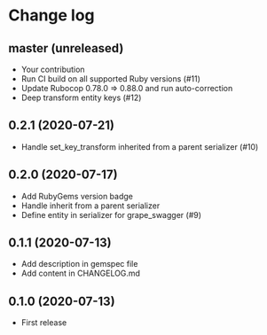 # Change log

## master (unreleased)

* Your contribution
* Run CI build on all supported Ruby versions (#11)
* Update Rubocop 0.78.0 => 0.88.0 and run auto-correction
* Deep transform entity keys (#12)

## 0.2.1 (2020-07-21)

* Handle set_key_transform inherited from a parent serializer (#10)

## 0.2.0 (2020-07-17)

* Add RubyGems version badge
* Handle inherit from a parent serializer
* Define entity in serializer for grape_swagger (#9)

## 0.1.1 (2020-07-13)
 
* Add description in gemspec file
* Add content in CHANGELOG.md

## 0.1.0 (2020-07-13)

* First release
